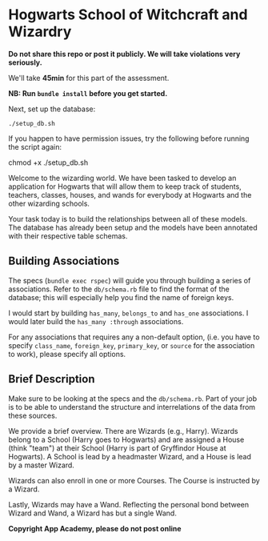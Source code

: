 # Hogwarts School of Witchcraft and Wizardry

**Do not share this repo or post it publicly. We will take violations
very seriously.**

We'll take **45min** for this part of the assessment.

**NB: Run `bundle install` before you get started.**

Next, set up the database:

    ./setup_db.sh

If you happen to have permission issues, try the following before
running the script again:

  chmod +x ./setup_db.sh

Welcome to the wizarding world. We have been tasked to develop an
application for Hogwarts that will allow them to keep track of
students, teachers, classes, houses, and wands for everybody at
Hogwarts and the other wizarding schools.

Your task today is to build the relationships between all of these
models. The database has already been setup and the models have been
annotated with their respective table schemas.

## Building Associations

The specs (`bundle exec rspec`) will guide you through building a
series of associations. Refer to the `db/schema.rb` file to find the
format of the database; this will especially help you find the name of
foreign keys.

I would start by building `has_many`, `belongs_to` and `has_one`
associations. I would later build the `has_many :through`
associations.

For any associations that requires any a non-default option, (i.e.
you have to specify `class_name`, `foreign_key`, `primary_key`, or
`source` for the association to work), please specify all options.

## Brief Description

Make sure to be looking at the specs and the `db/schema.rb`. Part of
your job is to be able to understand the structure and interrelations
of the data from these sources.

We provide a brief overview. There are Wizards (e.g., Harry). Wizards
belong to a School (Harry goes to Hogwarts) and are assigned a House
(think "team") at their School (Harry is part of Gryffindor House at
Hogwarts). A School is lead by a headmaster Wizard, and a House is
lead by a master Wizard.

Wizards can also enroll in one or more Courses. The Course is
instructed by a Wizard.

Lastly, Wizards may have a Wand. Reflecting the personal bond between
Wizard and Wand, a Wizard has but a single Wand.

**Copyright App Academy, please do not post online**
